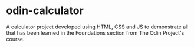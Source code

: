 # odin-calculator

A calculator project developed using HTML, CSS and JS to demonstrate all that has been learned in the Foundations section from The Odin Project's course.
